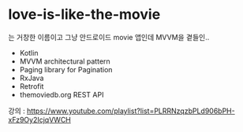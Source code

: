 # love-is-like-the-movie
는 거창한 이름이고 그냥 안드로이드 movie 앱인데 MVVM을 곁들인..

- Kotlin
- MVVM architectural pattern
- Paging library for Pagination
- RxJava
- Retrofit
- themoviedb.org REST API

강의 : https://www.youtube.com/playlist?list=PLRRNzqzbPLd906bPH-xFz9Oy2IcjqVWCH
